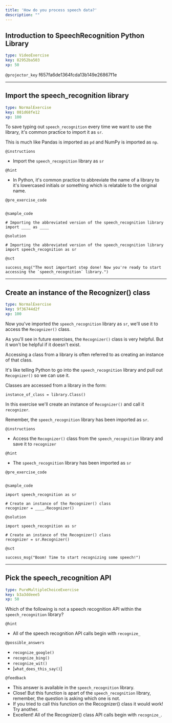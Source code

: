 ```yaml
---
title: 'How do you process speech data?'
description: ""
---
```


## Introduction to SpeechRecognition Python Library

```yaml
type: VideoExercise
key: 82952ba503
xp: 50
```

`@projector_key`
f657fa6de1364fcda13b149e26867f1e

---

## Import the speech_recognition library

```yaml
type: NormalExercise
key: 081d68fe12
xp: 100
```

To save typing out `speech_recognition` every time we want to use the library, it's common practice to import it as `sr`.

This is much like Pandas is imported as `pd` and NumPy is imported as `np`.

`@instructions`
- Import the `speech_recognition` library as `sr`

`@hint`
- In Python, it's common practice to abbreviate the name of a library to it's lowercased initials or something which is relatable to the original name.

`@pre_exercise_code`
```{python}

```

`@sample_code`
```{python}
# Importing the abbreviated version of the speech_recognition library
import ____ as ____
```

`@solution`
```{python}
# Importing the abbreviated version of the speech_recognition library
import speech_recognition as sr
```

`@sct`
```{python}
success_msg("The most important step done! Now you're ready to start accessing the `speech_recognition` library.")
```

---

## Create an instance of the Recognizer() class

```yaml
type: NormalExercise
key: 9f36744d2f
xp: 100
```

Now you've imported the `speech_recognition` library as `sr`, we'll use it to access the `Recognizer()` class.

As you'll see in future exercises, the `Recognizer()` class is very helpful. But it won't be helpful if it doesn't exist.

Accessing a class from a library is often referred to as creating an instance of that class.

It's like telling Python to go into the `speech_recognition` library and pull out `Recognizer()` so we can use it.

Classes are accessed from a library in the form:

`instance_of_class = library.Class()`

In this exercise we'll create an instance of `Recognizer()` and call it `recognizer`.

Remember, the `speech_recognition` library has been imported as `sr`.

`@instructions`
- Access the `Recognizer()` class from the `speech_recognition` library and save it to `recognizer`

`@hint`
- The `speech_recognition` library has been imported as `sr`

`@pre_exercise_code`
```{python}

```

`@sample_code`
```{python}
import speech_recognition as sr

# Create an instance of the Recognizer() class
recognizer = ____.Recognizer()
```

`@solution`
```{python}
import speech_recognition as sr

# Create an instance of the Recognizer() class
recognizer = sr.Recognizer()
```

`@sct`
```{python}
success_msg("Boom! Time to start recognizing some speech!")
```

---

## Pick the speech_recognition API

```yaml
type: PureMultipleChoiceExercise
key: b3a3ddeee5
xp: 50
```

Which of the following is not a speech recognition API within the `speech_recognition` library?

`@hint`
- All of the speech recognition API calls begin with `recognize_`

`@possible_answers`
- `recognize_google()`
- `recognize_bing()`
- `recognize_wit()`
- [`what_does_this_say()`]

`@feedback`
- This answer is available in the `speech_recognition` library.
- Close! But this function is apart of the `speech_recognition` library, remember, the question is asking which one is not.
- If you tried to call this function on the Recognizer() class it would work! Try another.
- Excellent! All of the Recognizer() class API calls begin with `recognize_`.
